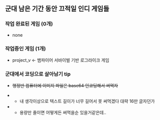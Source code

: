## 군대 남은 기간 동안 끄적일 인디 게임들

### 작업 완료된 게임 (0개)
 - none

### 작업중인 게임 (1개)
 - project_v <- 뱀파이어 서바이벌 기반 로그라이크 게임

### 군대에서 코딩으로 살아남기 tip
 - ~~행정반 컴퓨터에 이미지 파일은 base64 인코딩해서 써먹자~~
     
 - - 내 생각이상으로 텍스트 길이가 너무 길어서 못 써먹겠다 대략 16만 글자던가
   
 - - 용량만 줄이면 어떻게든 써먹을순 있을거같은데..
